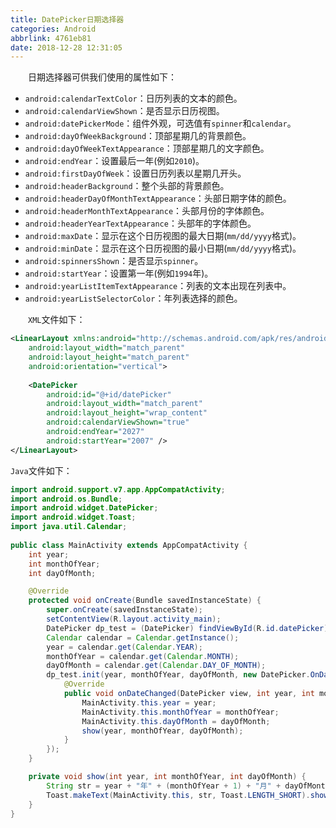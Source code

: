 ```yaml
---
title: DatePicker日期选择器
categories: Android
abbrlink: 4761eb81
date: 2018-12-28 12:31:05
---
```

&emsp;&emsp;日期选择器可供我们使用的属性如下：<!--more-->

- `android:calendarTextColor`：日历列表的文本的颜色。
- `android:calendarViewShown`：是否显示日历视图。
- `android:datePickerMode`：组件外观，可选值有`spinner`和`calendar`。
- `android:dayOfWeekBackground`：顶部星期几的背景颜色。
- `android:dayOfWeekTextAppearance`：顶部星期几的文字颜色。
- `android:endYear`：设置最后一年(例如`2010`)。
- `android:firstDayOfWeek`：设置日历列表以星期几开头。
- `android:headerBackground`：整个头部的背景颜色。
- `android:headerDayOfMonthTextAppearance`：头部日期字体的颜色。
- `android:headerMonthTextAppearance`：头部月份的字体颜色。
- `android:headerYearTextAppearance`：头部年的字体颜色。
- `android:maxDate`：显示在这个日历视图的最大日期(`mm/dd/yyyy`格式)。
- `android:minDate`：显示在这个日历视图的最小日期(`mm/dd/yyyy`格式)。
- `android:spinnersShown`：是否显示`spinner`。
- `android:startYear`：设置第一年(例如`1994`年)。
- `android:yearListItemTextAppearance`：列表的文本出现在列表中。
- `android:yearListSelectorColor`：年列表选择的颜色。

&emsp;&emsp;`XML`文件如下：

``` xml
<LinearLayout xmlns:android="http://schemas.android.com/apk/res/android"
    android:layout_width="match_parent"
    android:layout_height="match_parent"
    android:orientation="vertical">
​
    <DatePicker
        android:id="@+id/datePicker"
        android:layout_width="match_parent"
        android:layout_height="wrap_content"
        android:calendarViewShown="true"
        android:endYear="2027"
        android:startYear="2007" />
</LinearLayout>
```

`Java`文件如下：

``` java
import android.support.v7.app.AppCompatActivity;
import android.os.Bundle;
import android.widget.DatePicker;
import android.widget.Toast;
import java.util.Calendar;
​
public class MainActivity extends AppCompatActivity {
    int year;
    int monthOfYear;
    int dayOfMonth;

    @Override
    protected void onCreate(Bundle savedInstanceState) {
        super.onCreate(savedInstanceState);
        setContentView(R.layout.activity_main);
        DatePicker dp_test = (DatePicker) findViewById(R.id.datePicker);
        Calendar calendar = Calendar.getInstance();
        year = calendar.get(Calendar.YEAR);
        monthOfYear = calendar.get(Calendar.MONTH);
        dayOfMonth = calendar.get(Calendar.DAY_OF_MONTH);
        dp_test.init(year, monthOfYear, dayOfMonth, new DatePicker.OnDateChangedListener() {
            @Override
            public void onDateChanged(DatePicker view, int year, int monthOfYear, int dayOfMonth) {
                MainActivity.this.year = year;
                MainActivity.this.monthOfYear = monthOfYear;
                MainActivity.this.dayOfMonth = dayOfMonth;
                show(year, monthOfYear, dayOfMonth);
            }
        });
    }

    private void show(int year, int monthOfYear, int dayOfMonth) {
        String str = year + "年" + (monthOfYear + 1) + "月" + dayOfMonth + "日";
        Toast.makeText(MainActivity.this, str, Toast.LENGTH_SHORT).show();
    }
}
```